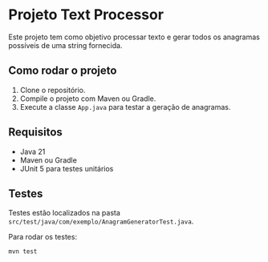 # Projeto Text Processor

Este projeto tem como objetivo processar texto e gerar todos os anagramas possíveis de uma string fornecida.

## Como rodar o projeto

1. Clone o repositório.
2. Compile o projeto com Maven ou Gradle.
3. Execute a classe `App.java` para testar a geração de anagramas.

## Requisitos

- Java 21
- Maven ou Gradle
- JUnit 5 para testes unitários

## Testes

Testes estão localizados na pasta `src/test/java/com/exemplo/AnagramGeneratorTest.java`.

Para rodar os testes:
```bash
mvn test
